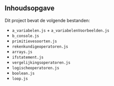 ## Inhoudsopgave ##

Dit project bevat de volgende bestanden:
* `a_variabelen.js` + `a_variabelenVoorbeelden.js`
* `b_console.js`
* `primitievesoorten.js`
* `rekenkundigeoperatoren.js`
* `arrays.js`  
* `ifstatement.js`
* `vergelijkingsoperatoren.js`
* `logischeoperatoren.js`
* `boolean.js`
* `loop.js`








